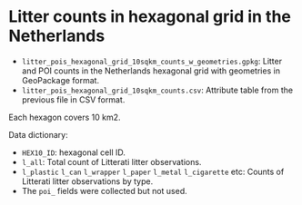 # Litter counts in hexagonal grid in the Netherlands

- `litter_pois_hexagonal_grid_10sqkm_counts_w_geometries.gpkg`: Litter and POI counts in the Netherlands hexagonal grid with geometries in GeoPackage format.
- `litter_pois_hexagonal_grid_10sqkm_counts.csv`: Attribute table from the previous file in CSV format.

Each hexagon covers 10 km2.

Data dictionary: 
- `HEX10_ID`: hexagonal cell ID.
- `l_all`: Total count of Litterati litter observations.
- `l_plastic` `l_can` `l_wrapper` `l_paper` `l_metal` `l_cigarette` etc: Counts of Litterati litter observations by type.
- The `poi_` fields were collected but not used.

